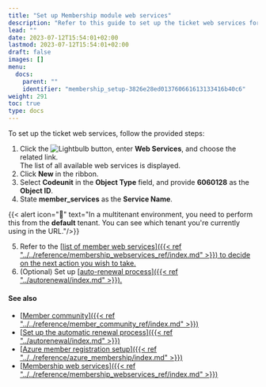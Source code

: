 ```yaml
---
title: "Set up Membership module web services"
description: "Refer to this guide to set up the ticket web services for the Entertainment solution."
lead: ""
date: 2023-07-12T15:54:01+02:00
lastmod: 2023-07-12T15:54:01+02:00
draft: false
images: []
menu:
  docs:
    parent: ""
    identifier: "membership_setup-3826e28ed013760661613133416b40c6"
weight: 291
toc: true
type: docs
---
```


To set up the ticket web services, follow the provided steps:

1. Click the ![Lightbulb](Lightbulb_icon.PNG) button, enter **Web Services**, and choose the related link.    
   The list of all available web services is displayed.
2. Click **New** in the ribbon. 
3. Select **Codeunit** in the **Object Type** field, and provide **6060128** as the **Object ID**.
4. State **member_services** as the **Service Name**.    
   
  {{< alert icon="📝" text="In a multitenant environment, you need to perform this from the <b>default</b> tenant. You can see which tenant you're currently using in the URL."/>}}

5. Refer to the [<ins>list of member web services<ins>]({{< ref "../../reference/membership_webservices_ref/index.md" >}}) to decide on the next action you wish to take. 
6. (Optional) Set up [<ins>auto-renewal process<ins>]({{< ref "../autorenewal/index.md" >}}).


#### See also

- [<ins>Member community<ins>]({{< ref "../../reference/member_community_ref/index.md" >}})
- [<ins>Set up the automatic renewal process<ins>]({{< ref "../autorenewal/index.md" >}})
- [<ins>Azure member registration setup<ins>]({{< ref "../../reference/azure_membership/index.md" >}})
- [<ins>Membership web services<ins>]({{< ref "../../reference/membership_webservices_ref/index.md" >}})